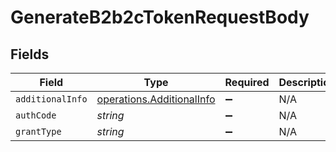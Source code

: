 # GenerateB2b2cTokenRequestBody


## Fields

| Field                                                                         | Type                                                                          | Required                                                                      | Description                                                                   | Example                                                                       |
| ----------------------------------------------------------------------------- | ----------------------------------------------------------------------------- | ----------------------------------------------------------------------------- | ----------------------------------------------------------------------------- | ----------------------------------------------------------------------------- |
| `additionalInfo`                                                              | [operations.AdditionalInfo](../../../sdk/models/operations/additionalinfo.md) | :heavy_minus_sign:                                                            | N/A                                                                           |                                                                               |
| `authCode`                                                                    | *string*                                                                      | :heavy_minus_sign:                                                            | N/A                                                                           | 7f44633389fe44ff99f976c948f7f089                                              |
| `grantType`                                                                   | *string*                                                                      | :heavy_minus_sign:                                                            | N/A                                                                           | authorization_code                                                            |